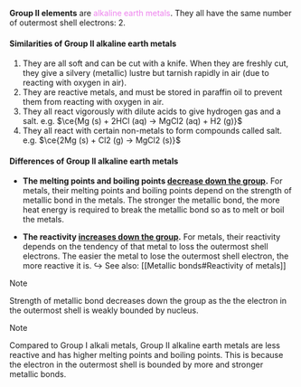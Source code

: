 **Group II elements** are <span style="color: violet">alkaline earth metals</span>. They all have the same number of outermost shell electrons: 2.

#### Similarities of Group II alkaline earth metals
1. They are all soft and can be cut with a knife. When they are freshly cut, they give a silvery (metallic) lustre but tarnish rapidly in air (due to reacting with oxygen in air).
2. They are reactive metals, and must be stored in paraffin oil to prevent them from reacting with oxygen in air.
3. They all react vigorously with dilute acids to give hydrogen gas and a salt.
   e.g. $\ce{Mg (s) + 2HCl (aq) -> MgCl2 (aq) + H2 (g)}$
4. They all react with certain non-metals to form compounds called salt.
   e.g. $\ce{2Mg (s) + Cl2 (g) -> MgCl2 (s)}$

#### Differences of Group II alkaline earth metals
- **The melting points and boiling points <u>decrease down the group</u>.**
  For metals, their melting points and boiling points depend on the strength of metallic bond in the metals. The stronger the metallic bond, the more heat energy is required to break the metallic bond so as to melt or boil the metals.

- **The reactivity <u>increases down the group</u>.**
  For metals, their reactivity depends on the tendency of that metal to loss the outermost shell electrons. The easier the metal to lose the outermost shell electron, the more reactive it is.
  ↪️ See also: [[Metallic bonds#Reactivity of metals]]

> [!note]
> Strength of metallic bond decreases down the group as the the electron in the outermost shell is weakly bounded by nucleus.

> [!note]
> Compared to Group I alkali metals, Group II alkaline earth metals are less reactive and has higher melting points and boiling points. This is because the electron in the outermost shell is bounded by more and stronger metallic bonds.
